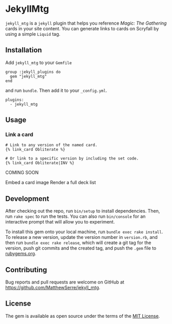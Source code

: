 # JekyllMtg

`jekyll_mtg` is a `jekyll` plugin that helps you reference *Magic: The Gathering* cards in your site content. You can generate links to cards on Scryfall by using a simple `Liquid` tag.

## Installation

Add `jekyll_mtg` to your `Gemfile`

```
group :jekyll_plugins do
  gem "jekyll_mtg"
end
```

and run `bundle`. Then add it to your `_config.yml`.

```
plugins:
  - jekyll_mtg
```

## Usage

### Link a card

```
# Link to any version of the named card.
{% link_card Obliterate %}

# Or link to a specific version by including the set code.
{% link_card Obliterate|INV %}
```

COMING SOON

Embed a card image
Render a full deck list

## Development

After checking out the repo, run `bin/setup` to install dependencies. Then, run `rake spec` to run the tests. You can also run `bin/console` for an interactive prompt that will allow you to experiment.

To install this gem onto your local machine, run `bundle exec rake install`. To release a new version, update the version number in `version.rb`, and then run `bundle exec rake release`, which will create a git tag for the version, push git commits and the created tag, and push the `.gem` file to [rubygems.org](https://rubygems.org).

## Contributing

Bug reports and pull requests are welcome on GitHub at https://github.com/MatthewSerre/jekyll_mtg.

## License

The gem is available as open source under the terms of the [MIT License](https://opensource.org/licenses/MIT).
